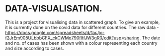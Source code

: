 # DATA-VISUALISATION.
This is a project for visualising data in scattered graph. To give an example, it is currently done on the covid data for different countries.
The raw data - https://docs.google.com/spreadsheets/d/1arJjg-f2JrEm905ULbbbCFX_ckCWMo790flffJW3gR0/edit?usp=sharing.
The date and no. of cases has been shown with a colour representing each country and size according to cases.
